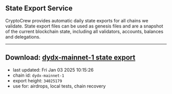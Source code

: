 ## State Export Service
CryptoCrew provides automatic daily state exports for all chains we validate. State export files can be used as genesis files and are a snapshot of the current blockchain state, including all validators, accounts, balances and delegations.

---
**Download: [dydx-mainnet-1 state export](https://dl-tyo.ccvalidators.com/SERVICE/dydx/dydx-mainnet-1_export_34025179.json)**
---

- last updated: Fri Jan 03 2025 10:15:26
- chain id: `dydx-mainnet-1`
- export height: `34025179`
- use for: airdrops, local tests, chain recovery
